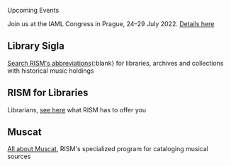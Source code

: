 <article class="notification is-warning is-light">
    <p class="has-text-weight-semibold">Upcoming Events</p>
    <p>Join us at the IAML Congress in Prague, 24–29 July 2022. <a href="/publications/iaml-congresses/2022.html">Details here</a></p>
</article>

## Library Sigla

[Search RISM's abbreviations](/community/sigla.html){:blank} for libraries, archives and collections with historical music holdings

## RISM for Libraries

Librarians, [see here](/organization/rism-for-libraries.html) what RISM has to offer you

## Muscat

[All about Muscat](/community/muscat.html), RISM's specialized program for cataloging musical sources
